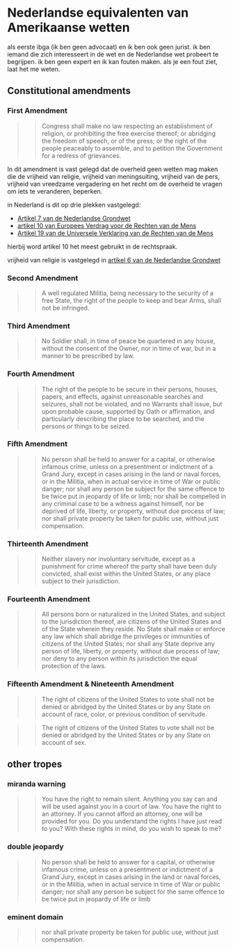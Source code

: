 # Nederlandse equivalenten van Amerikaanse wetten

als eerste ibga (ik ben geen advocaat) en ik ben ook geen jurist. ik ben iemand die zich interesseert in de wet en de Nederlandse wet probeert te begrijpen. ik ben geen expert en ik kan fouten maken. als je een fout ziet, laat het me weten.

## Constitutional amendments

### First Amendment

>> Congress shall make no law respecting an establishment of religion, or prohibiting the free exercise thereof; or abridging the freedom of speech, or of the press; or the right of the people peaceably to assemble, and to petition the Government for a redress of grievances.

In dit amendment is vast gelegd dat de overheid geen wetten mag maken die de vrijheid van religie, vrijheid van meningsuiting, vrijheid van de pers, vrijheid van vreedzame vergadering en het recht om de overheid te vragen om iets te veranderen, beperken.

in Nederland is dit op drie plekken vastgelegd:

* [Artikel 7 van de Nederlandse Grondwet](https://wetten.overheid.nl/jci1.3:c:BWBR0001840&hoofdstuk=1&artikel=7&z=2023-02-22&g=2023-02-22)
* [artikel 10 van Europees Verdrag voor de Rechten van de Mens](https://wetten.overheid.nl/BWBV0001000/2021-08-01#:~:text=Article%2010.%20%2D%20Freedom%20of%20expression)
* [Artikel 19 van de Universele Verklaring van de Rechten van de Mens](https://www.un.org/en/about-us/universal-declaration-of-human-rights#:~:text=worship%20and%20observance.-,Article%2019,-Everyone%20has%20the)

hierbij word artikel 10 het meest gebruikt in de rechtspraak.

vrijheid van religie is vastgelegd in [artikel 6 van de Nederlandse Grondwet](https://wetten.overheid.nl/BWBR0001840/2023-02-22/#Hoofdstuk1_Artikel6)

### Second Amendment

>> A well regulated Militia, being necessary to the security of a free State, the right of the people to keep and bear Arms, shall not be infringed.

### Third Amendment

>> No Soldier shall, in time of peace be quartered in any house, without the consent of the Owner, nor in time of war, but in a manner to be prescribed by law.

### Fourth Amendment

>> The right of the people to be secure in their persons, houses, papers, and effects, against unreasonable searches and seizures, shall not be violated, and no Warrants shall issue, but upon probable cause, supported by Oath or affirmation, and particularly describing the place to be searched, and the persons or things to be seized.

### Fifth Amendment

>> No person shall be held to answer for a capital, or otherwise infamous crime, unless on a presentment or indictment of a Grand Jury, except in cases arising in the land or naval forces, or in the Militia, when in actual service in time of War or public danger; nor shall any person be subject for the same offence to be twice put in jeopardy of life or limb; nor shall be compelled in any criminal case to be a witness against himself, nor be deprived of life, liberty, or property, without due process of law; nor shall private property be taken for public use, without just compensation.

### Thirteenth Amendment

>> Neither slavery nor involuntary servitude, except as a punishment for crime whereof the party shall have been duly convicted, shall exist within the United States, or any place subject to their jurisdiction.

### Fourteenth Amendment

>> All persons born or naturalized in the United States, and subject to the jurisdiction thereof, are citizens of the United States and of the State wherein they reside. No State shall make or enforce any law which shall abridge the privileges or immunities of citizens of the United States; nor shall any State deprive any person of life, liberty, or property, without due process of law; nor deny to any person within its jurisdiction the equal protection of the laws.

### Fifteenth Amendment & Nineteenth Amendment

>> The right of citizens of the United States to vote shall not be denied or abridged by the United States or by any State on account of race, color, or previous condition of servitude.

>> The right of citizens of the United States to vote shall not be denied or abridged by the United States or by any State on account of sex.

## other tropes

### miranda warning

>> You have the right to remain silent. Anything you say can and will be used against you in a court of law. You have the right to an attorney. If you cannot afford an attorney, one will be provided for you. Do you understand the rights I have just read to you? With these rights in mind, do you wish to speak to me?

### double jeopardy

>> No person shall be held to answer for a capital, or otherwise infamous crime, unless on a presentment or indictment of a Grand Jury, except in cases arising in the land or naval forces, or in the Militia, when in actual service in time of War or public danger; nor shall any person be subject for the same offence to be twice put in jeopardy of life or limb

### eminent domain

>> nor shall private property be taken for public use, without just compensation.
